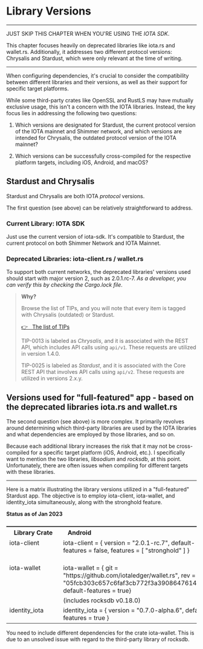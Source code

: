 # Library Versions

---

JUST SKIP THIS CHAPTER WHEN YOU'RE USING THE _IOTA SDK_.

This chapter focuses heavily on deprecated libraries like iota.rs and wallet.rs. Additionally, it addresses two different protocol versions: Chrysalis and Stardust, which were only relevant at the time of writing.

---

When configuring dependencies, it's crucial to consider the compatibility between different libraries and their versions, as well as their support for specific target platforms.

While some third-party crates like OpenSSL and RustLS may have mutually exclusive usage, this isn't a concern with the IOTA libraries. Instead, the key focus lies in addressing the following two questions:

1. Which versions are designated for Stardust, the current protocol version of the IOTA mainnet and Shimmer network, and which versions are intended for Chrysalis, the outdated protocol version of the IOTA mainnet?

2. Which versions can be successfully cross-compiled for the respective platform targets, including iOS, Android, and macOS?

## Stardust and Chrysalis

Stardust and Chrysalis are both IOTA _protocol_ versions.

The first question (see above) can be relatively straightforward to address.

### Current Library: IOTA SDK

Just use the current version of iota-sdk. It's compatible to Stardust, the current protocol on both Shimmer Network and IOTA Mainnet.

### Deprecated Libraries: iota-client.rs / wallet.rs

To support both current networks, the deprecated libraries' versions used should start with major version 2, such as 2.0.1.rc-7. _As a developer, you can verify this by checking the Cargo.lock file_.

> **Why?**
>
> Browse the list of TIPs, and you will note that every item is tagged with Chrysalis (outdated) or Stardust.
>
> <a href="https://github.com/iotaledger/tips#list-of-tips" target="_blank">👉 &nbsp; The list of TIPs</a>
>
> TIP-0013 is labeled as _Chrysalis_, and it is associated with the REST API, which includes API calls using `api/v1`. These requests are utilized in version 1.4.0.
>
> TIP-0025 is labeled as _Stardust_, and it is associated with the Core REST API that involves API calls using `api/v2`. These requests are utilized in versions 2.x.y.

## Versions used for "full-featured" app - based on the deprecated libraries iota.rs and wallet.rs

The second question (see above) is more complex. It primarily revolves around determining which third-party libraries are used by the IOTA libraries and what dependencies are employed by those libraries, and so on.

Because each additional library increases the risk that it may not be cross-compiled for a specific target platform (iOS, Android, etc.). I specifically want to mention the two libraries, _libsodium_ and _rocksdb_, at this point. Unfortunately, there are often issues when compiling for different targets with these libraries.

---

Here is a matrix illustrating the library versions utilized in a "full-featured" Stardust app. The objective is to employ iota-client, iota-wallet, and identity_iota simultaneously, along with the stronghold feature.

**Status as of Jan 2023**

<table style="display: flex; justify-content: left;">
<tr><th style="white-space:nowrap;text-align:left;padding:5px 20px;">Library Crate</th><th style="text-align:left;padding:5px 20px;">Android</th><th style="text-align:left;padding:5px 20px;">iOS/macOS</th></tr>

<tr><td style="white-space:nowrap;vertical-align:top;">iota-client</td><td style="vertical-align:top;">iota-client = { version = "2.0.1-rc.7", default-features = false, features = [
    "stronghold"
] }</td>
<td style="vertical-align:top;">iota-client = { version = "2.0.1-rc.7", default-features = false, features = [
    "stronghold"
] }</td></tr>

<tr><td style="white-space:nowrap;vertical-align:top;">iota-wallet</td><td style="vertical-align:top;">iota-wallet = { git = "https://github.com/iotaledger/wallet.rs", rev = "05fcb303c657c6faf3cb772f3a3908647614d545", default-features = true}</td>
<td style="vertical-align:top;">iota-wallet = { git = "https://github.com/iotaledger/wallet.rs", branch = "develop", default-features = true}</td></tr>

<tr><td style="white-space:nowrap;vertical-align:top;"></td><td style="vertical-align:top;">(includes rocksdb v0.18.0)</td>
<td>(includes rocksdb v0.19.0)</td></tr>

<tr><td style="white-space:nowrap;vertical-align:top;">identity_iota</td><td style="vertical-align:top;">identity_iota = { version = "0.7.0-alpha.6", default-features = true }</td>
<td style="vertical-align:top;">identity_iota = { version = "0.7.0-alpha.6", default-features = true }</td></tr>

</table>

You need to include different dependencies for the crate iota-wallet. This is due to an unsolved issue with regard to the third-party library of rocksdb.
